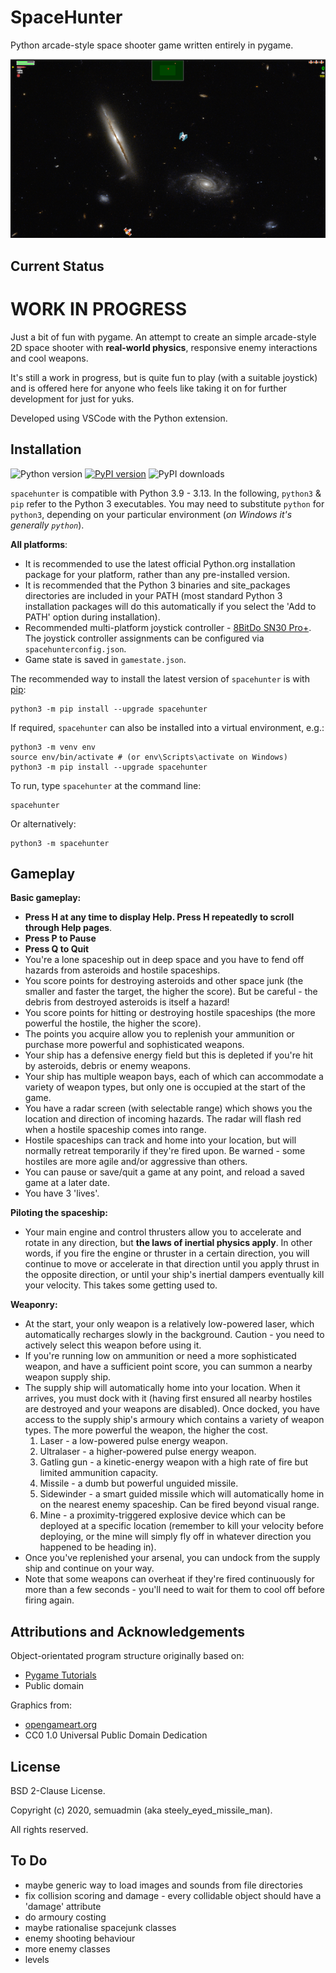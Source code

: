 # SpaceHunter

 Python arcade-style space shooter game written entirely in pygame.


![app screenshot](https://github.com/semuadmin/spacehunter/blob/master/images/screenshot.png?raw=true)

## Current Status

# WORK IN PROGRESS

Just a bit of fun with pygame. An attempt to create an simple arcade-style 2D space shooter with **real-world physics**, responsive enemy interactions and cool weapons.

It's still a work in progress, but is quite fun to play (with a suitable joystick) and is offered here for anyone who feels like taking it on for further development for just for yuks.

Developed using VSCode with the Python extension.

## <a name="installation">Installation</a>

![Python version](https://img.shields.io/pypi/pyversions/spacehunter.svg?style=flat)
[![PyPI version](https://img.shields.io/pypi/v/spacehunter.svg?style=flat)](https://pypi.org/project/spacehunter/)
![PyPI downloads](https://img.shields.io/pypi/dm/spacehunter.svg?style=flat)

`spacehunter` is compatible with Python 3.9 - 3.13. In the following, `python3` & `pip` refer to the Python 3 executables. You may need to substitute `python` for `python3`, depending on your particular environment (*on Windows it's generally `python`*).

**All platforms**:

- It is recommended to use the latest official Python.org installation package for your platform, rather than any pre-installed version.
- It is recommended that the Python 3 binaries and site_packages directories are included in your PATH (most standard Python 3 installation packages will do this automatically if you select the 'Add to PATH' option during installation).
- Recommended multi-platform joystick controller - [8BitDo SN30 Pro+](https://www.8bitdo.com/sn30-pro-g-classic-or-sn30-pro-sn/). The joystick controller assignments can be configured via `spacehunterconfig.json`.
- Game state is saved in `gamestate.json`.

The recommended way to install the latest version of `spacehunter` is with [pip](http://pypi.python.org/pypi/pip/):

```shell
python3 -m pip install --upgrade spacehunter
```

If required, `spacehunter` can also be installed into a virtual environment, e.g.:

```shell
python3 -m venv env
source env/bin/activate # (or env\Scripts\activate on Windows)
python3 -m pip install --upgrade spacehunter
```

To run, type `spacehunter` at the command line:

```shell
spacehunter
```

Or alternatively:

```shell
python3 -m spacehunter
```

## Gameplay

**Basic gameplay:**

- **Press H at any time to display Help. Press H repeatedly to scroll through Help pages**.
- **Press P to Pause**
- **Press Q to Quit**
- You're a lone spaceship out in deep space and you have to fend off hazards from asteroids and hostile spaceships.
- You score points for destroying asteroids and other space junk (the smaller and faster the target, the higher the score). But be careful - the debris from destroyed asteroids is itself a hazard!
- You score points for hitting or destroying hostile spaceships (the more powerful the hostile, the higher the score).
- The points you acquire allow you to replenish your ammunition or purchase more powerful and sophisticated weapons.
- Your ship has a defensive energy field but this is depleted if you're hit by asteroids, debris or enemy weapons.
- Your ship has multiple weapon bays, each of which can accommodate a variety of weapon types, but only one is occupied at the start of the game.
- You have a radar screen (with selectable range) which shows you the location and direction of incoming hazards. The radar will flash red when a hostile spaceship comes into range.
- Hostile spaceships can track and home into your location, but will normally retreat temporarily if they're fired upon. Be warned - some hostiles are more agile and/or aggressive than others.
- You can pause or save/quit a game at any point, and reload a saved game at a later date.
- You have 3 'lives'.

**Piloting the spaceship:**

- Your main engine and control thrusters allow you to accelerate and rotate in any direction, but **the laws of inertial physics apply**. In other words, if you fire the engine or thruster in a certain direction, you will continue to move or accelerate in that direction until you apply thrust in the opposite direction, or until your ship's inertial dampers eventually kill your velocity. This takes some getting used to.

**Weaponry:**

- At the start, your only weapon is a relatively low-powered laser, which automatically recharges slowly in the background. Caution - you need to actively select this weapon before using it.
- If you're running low on ammunition or need a more sophisticated weapon, and have a sufficient point score, you can summon a nearby weapon supply ship.
- The supply ship will automatically home into your location. When it arrives, you must dock with it (having first ensured all nearby hostiles are destroyed and your weapons are disabled). Once docked, you have access to the supply ship's armoury which contains a variety of weapon types. The more powerful the weapon, the higher the cost.
  1. Laser - a low-powered pulse energy weapon.
  1. Ultralaser - a higher-powered pulse energy weapon.
  1. Gatling gun - a kinetic-energy weapon with a high rate of fire but limited ammunition capacity.
  1. Missile - a dumb but powerful unguided missile.
  1. Sidewinder - a smart guided missile which will automatically home in on the nearest enemy spaceship. Can be fired beyond visual range.
  1. Mine - a proximity-triggered explosive device which can be deployed at a specific location (remember to kill your velocity before deploying, or the mine will simply fly off in whatever direction you happened to be heading in).
- Once you've replenished your arsenal, you can undock from the supply ship and continue on your way.
- Note that some weapons can overheat if they're fired continuously for more than a few seconds - you'll need to wait for them to cool off before firing again.

## Attributions and Acknowledgements

Object-orientated program structure originally based on:

* [Pygame Tutorials](http://pygametutorials.wikidot.com/tutorials-basic)
* Public domain

Graphics from:

* [opengameart.org](http://opengameart.org/content/space-shooter-redux)
* CC0 1.0 Universal Public Domain Dedication

## License

BSD 2-Clause License.

Copyright (c) 2020, semuadmin (aka steely_eyed_missile_man).

All rights reserved.

## To Do

* maybe generic way to load images and sounds from file directories
* fix collision scoring and damage - every collidable object should have a 'damage' attribute
* do armoury costing
* maybe rationalise spacejunk classes
* enemy shooting behaviour
* more enemy classes
* levels

